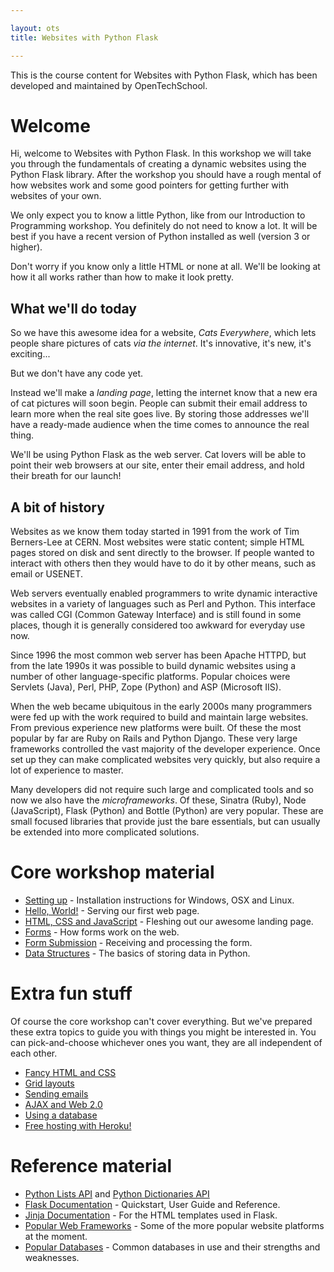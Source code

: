 ```yaml
---

layout: ots
title: Websites with Python Flask

---
```


This is the course content for Websites with Python Flask, which has been developed and maintained by OpenTechSchool.

# Welcome

Hi, welcome to Websites with Python Flask. In this workshop we will take you through the fundamentals of creating a dynamic websites using the Python Flask library. After the workshop you should have a rough mental of how websites work and some good pointers for getting further with websites of your own.

We only expect you to know a little Python, like from our Introduction to Programming workshop. You definitely do not need to know a lot. It will be best if you have a recent version of Python installed as well (version 3 or higher).

Don't worry if you know only a little HTML or none at all. We'll be looking at how it all works rather than how to make it look pretty.

## What we'll do today

So we have this awesome idea for a website, _Cats Everywhere_, which lets people share pictures of cats *via the internet*. It's innovative, it's new, it's exciting...

But we don't have any code yet.

Instead we'll make a _landing page_, letting the internet know that a new era of cat pictures will soon begin. People can submit their email address to learn more when the real site goes live. By storing those addresses we'll have a ready-made audience when the time comes to announce the real thing.

We'll be using Python Flask as the web server. Cat lovers will be able to point their web browsers at our site, enter their email address, and hold their breath for our launch!

## A bit of history

Websites as we know them today started in 1991 from the work of Tim Berners-Lee at CERN. Most websites were static content; simple HTML pages stored on disk and sent directly to the browser. If people wanted to interact with others then they would have to do it by other means, such as email or USENET.

Web servers eventually enabled programmers to write dynamic interactive websites in a variety of languages such as Perl and Python. This interface was called CGI (Common Gateway Interface) and is still found in some places, though it is generally considered too awkward for everyday use now.

Since 1996 the most common web server has been Apache HTTPD, but from the late 1990s it was possible to build dynamic websites using a number of other language-specific platforms. Popular choices were Servlets (Java), Perl, PHP, Zope (Python) and ASP (Microsoft IIS).

When the web became ubiquitous in the early 2000s many programmers were fed up with the work required to build and maintain large websites. From previous experience new platforms were built. Of these the most popular by far are Ruby on Rails and Python Django. These very large frameworks controlled the vast majority of the developer experience. Once set up they can make complicated websites very quickly, but also require a lot of experience to master.

Many developers did not require such large and complicated tools and so now we also have the _microframeworks_. Of these, Sinatra (Ruby), Node (JavaScript), Flask (Python) and Bottle (Python) are very popular. These are small focused libraries that provide just the bare essentials, but can usually be extended into more complicated solutions.

# Core workshop material

* [Setting up](core/setup.html) - Installation instructions for Windows, OSX and Linux.
* [Hello, World!](core/hello-world.html) - Serving our first web page.
* [HTML, CSS and JavaScript](core/html-css-js.html) - Fleshing out our awesome landing page.
* [Forms](core/forms.html) - How forms work on the web.
* [Form Submission](core/form-submission.html) - Receiving and processing the form.
* [Data Structures](core/data.html) - The basics of storing data in Python.

# Extra fun stuff

Of course the core workshop can't cover everything. But we've prepared these extra topics to guide you with things you might be interested in. You can pick-and-choose whichever ones you want, they are all independent of each other.

* [Fancy HTML and CSS](extras/fancy.html)
* [Grid layouts](extras/grids.html)
* [Sending emails](extras/email.html)
* [AJAX and Web 2.0](extras/ajax.html)
* [Using a database](extras/databases.html)
* [Free hosting with Heroku!](extras/heroku.html)

# Reference material

* [Python Lists API](http://docs.python.org/3/library/stdtypes.html#sequence-types-list-tuple-range) and  [Python Dictionaries API](http://docs.python.org/3/library/stdtypes.html#mapping-types-dict)
* [Flask Documentation](http://flask.pocoo.org/docs/) - Quickstart, User Guide and Reference.
* [Jinja Documentation](http://jinja.pocoo.org/docs/templates/) - For the HTML templates used in Flask.
* [Popular Web Frameworks](reference/web-frameworks.html) - Some of the more popular website platforms at the moment.
* [Popular Databases](references/databases.html) - Common databases in use and their strengths and weaknesses.
